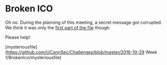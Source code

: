 # Broken ICO

Oh no. During the planning of this meeting, a secret message got corrupted. We think it was only the [first part of the file](https://en.wikipedia.org/wiki/ICO_(file_format)#Icon_resource_structure) though.

Please help!

[mysteriousfile](https://github.com/UConnSec/Challenges/blob/master/2016-10-29 Week 1/BrokenIco/mysteriousfile)
